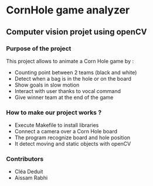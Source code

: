 # CornHole game analyzer

## Computer vision projet using openCV

### Purpose of the project

This project allows to animate a Corn Hole game by : 
 * Counting point between 2 teams (black and white)
 * Detect when a bag is in the hole or on the board
 * Show goals in slow motion
 * Interact with user thanks to vocal command
 * Give winner team at the end of the game
 
 ### How to make our project works ?
 
 * Execute Makefile to install libraries
 * Connect a camera over a Corn Hole board
 * The program recognize board and hole position
 * It detect moving and static objects with openCV 
 
 ### Contributors
 
 * Cléa Deduit
 * Aissam Rabhi